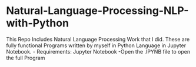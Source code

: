 # Natural-Language-Processing-NLP-with-Python
This Repo Includes Natural Language Processing Work  that I did. These are fully functional Programs written by myself in Python Language in Jupyter Notebook. - Requirements: Jupyter Notebook -Open the .IPYNB file to open the full Program
